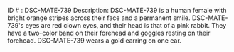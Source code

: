 ID # : DSC-MATE-739
Description: DSC-MATE-739 is a human female with bright orange stripes across their face and a permanent smile. DSC-MATE-739's eyes are red clown eyes, and their head is that of a pink rabbit. They have a two-color band on their forehead and goggles resting on their forehead. DSC-MATE-739 wears a gold earring on one ear.